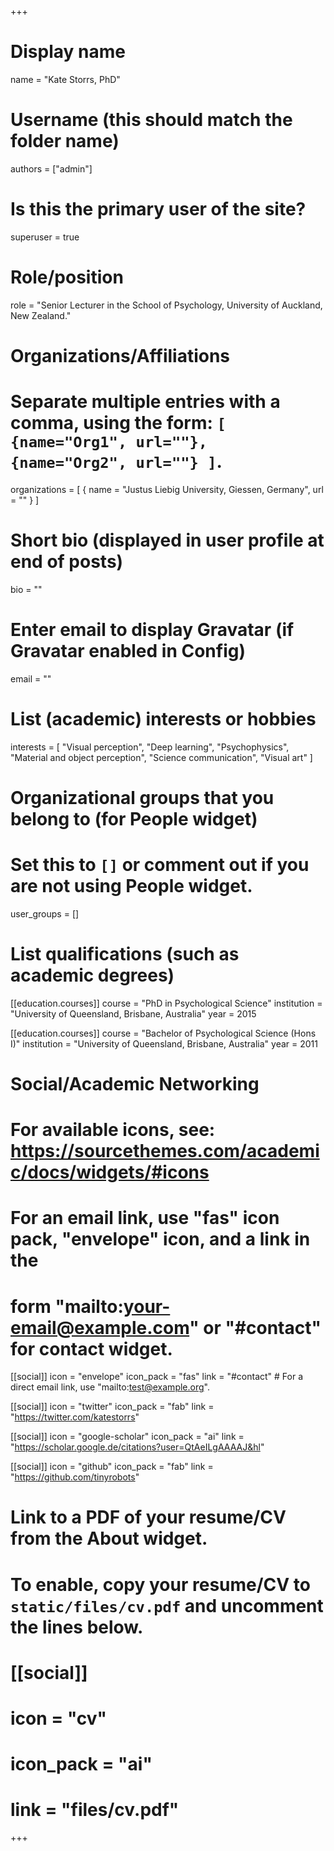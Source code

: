 +++
# Display name
name = "Kate Storrs, PhD"

# Username (this should match the folder name)
authors = ["admin"]

# Is this the primary user of the site?
superuser = true

# Role/position
role = "Senior Lecturer in the School of Psychology, University of Auckland, New Zealand."

# Organizations/Affiliations
#   Separate multiple entries with a comma, using the form: `[ {name="Org1", url=""}, {name="Org2", url=""} ]`.
organizations = [ { name = "Justus Liebig University, Giessen, Germany", url = "" } ]

# Short bio (displayed in user profile at end of posts)
bio = ""

# Enter email to display Gravatar (if Gravatar enabled in Config)
email = ""

# List (academic) interests or hobbies
interests = [
  "Visual perception",
  "Deep learning",
  "Psychophysics",
  "Material and object perception",
  "Science communication",
  "Visual art"
]

# Organizational groups that you belong to (for People widget)
#   Set this to `[]` or comment out if you are not using People widget.
user_groups = []

# List qualifications (such as academic degrees)
[[education.courses]]
  course = "PhD in Psychological Science"
  institution = "University of Queensland, Brisbane, Australia"
  year = 2015

[[education.courses]]
  course = "Bachelor of Psychological Science (Hons I)"
  institution = "University of Queensland, Brisbane, Australia"
  year = 2011


# Social/Academic Networking
# For available icons, see: https://sourcethemes.com/academic/docs/widgets/#icons
#   For an email link, use "fas" icon pack, "envelope" icon, and a link in the
#   form "mailto:your-email@example.com" or "#contact" for contact widget.

[[social]]
  icon = "envelope"
  icon_pack = "fas"
  link = "#contact"  # For a direct email link, use "mailto:test@example.org".

[[social]]
  icon = "twitter"
  icon_pack = "fab"
  link = "https://twitter.com/katestorrs"

[[social]]
  icon = "google-scholar"
  icon_pack = "ai"
  link = "https://scholar.google.de/citations?user=QtAeILgAAAAJ&hl"

[[social]]
  icon = "github"
  icon_pack = "fab"
  link = "https://github.com/tinyrobots"

# Link to a PDF of your resume/CV from the About widget.
# To enable, copy your resume/CV to `static/files/cv.pdf` and uncomment the lines below.
# [[social]]
#   icon = "cv"
#   icon_pack = "ai"
#   link = "files/cv.pdf"

+++
